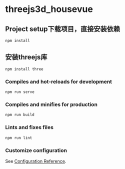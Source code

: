 # threejs3d_housevue

## Project setup下载项目，直接安装依赖
```
npm install
```
## 安装threejs库
```
npm install three
```

### Compiles and hot-reloads for development
```
npm run serve
```

### Compiles and minifies for production
```
npm run build
```

### Lints and fixes files
```
npm run lint
```

### Customize configuration
See [Configuration Reference](https://cli.vuejs.org/config/).
